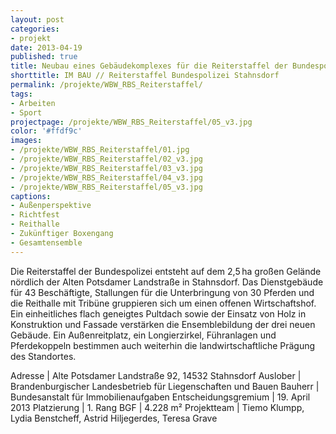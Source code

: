 ```yaml
---
layout: post
categories:
- projekt
date: 2013-04-19
published: true
title: Neubau eines Gebäudekomplexes für die Reiterstaffel der Bundespolizei
shorttitle: IM BAU // Reiterstaffel Bundespolizei Stahnsdorf
permalink: /projekte/WBW_RBS_Reiterstaffel/
tags: 
- Arbeiten
- Sport
projectpage: /projekte/WBW_RBS_Reiterstaffel/05_v3.jpg 
color: '#ffdf9c'
images:
- /projekte/WBW_RBS_Reiterstaffel/01.jpg
- /projekte/WBW_RBS_Reiterstaffel/02_v3.jpg
- /projekte/WBW_RBS_Reiterstaffel/03_v3.jpg
- /projekte/WBW_RBS_Reiterstaffel/04_v3.jpg
- /projekte/WBW_RBS_Reiterstaffel/05_v3.jpg
captions:
- Außenperspektive
- Richtfest
- Reithalle
- Zukünftiger Boxengang
- Gesamtensemble
---
```

Die Reiterstaffel der Bundespolizei entsteht auf dem 2,5 ha großen Gelände nördlich der Alten Potsdamer Landstraße in Stahnsdorf. Das Dienstgebäude für 43 Beschäftigte, Stallungen für die Unterbringung von 30 Pferden und die Reithalle mit Tribüne gruppieren sich um einen offenen Wirtschaftshof. Ein einheitliches flach geneigtes Pultdach sowie der Einsatz von Holz in Konstruktion und Fassade verstärken die Ensemblebildung der drei neuen Gebäude. Ein Außenreitplatz, ein Longierzirkel, Führanlagen und Pferdekoppeln bestimmen auch weiterhin die landwirtschaftliche Prägung des Standortes.

Adresse					|	Alte Potsdamer Landstraße 92, 14532 Stahnsdorf
Auslober				|	Brandenburgischer Landesbetrieb für Liegenschaften und Bauen
Bauherr					|	Bundesanstalt für Immobilienaufgaben
Entscheidungsgremium	|	19. April 2013
Platzierung				|	1. Rang
BGF						|	4.228 m²
Projektteam				|	Tiemo Klumpp, Lydia Benstcheff, Astrid Hiljegerdes, Teresa Grave